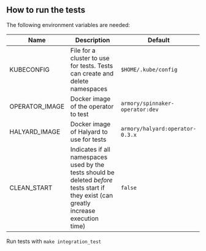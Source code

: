 ## How to run the tests

The following environment variables are needed:

|Name|Description|Default|
|----|-----------|----------|
|KUBECONFIG |File for a cluster to use for tests. Tests can create and delete namespaces | `$HOME/.kube/config`|
|OPERATOR_IMAGE |Docker image of the operator to test |`armory/spinnaker-operator:dev`|
|HALYARD_IMAGE |Docker image of Halyard to use for tests |`armory/halyard:operator-0.3.x`|
|CLEAN_START |Indicates if all namespaces used by the tests should be deleted *before* tests start if they exist (can greatly increase execution time)|`false`|

Run tests with `make integration_test`
